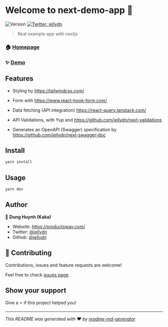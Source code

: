 # Welcome to next-demo-app 👋

![Version](https://img.shields.io/badge/version-0.1.0-blue.svg?cacheSeconds=2592000)
[![Twitter: jellydn](https://img.shields.io/twitter/follow/jellydn.svg?style=social)](https://twitter.com/jellydn)

> Real example app with nextjs

### 🏠 [Homepage](https://github.com/jellydn/next-demo-app)

### ✨ [Demo](https://next-demo-app.productsway.com/)

## Features

- Styling by https://tailwindcss.com/
- Form with https://www.react-hook-form.com/
- Data fetching (API integration) https://react-query.tanstack.com/
- API Validations, with Yup and
  https://github.com/jellydn/next-validations

- Generates an OpenAPI (Swagger) specification by https://github.com/jellydn/next-swagger-doc

## Install

```sh
yarn install
```

## Usage

```sh
yarn dev
```

## Author

👤 **Dung Huynh (Kaka)**

- Website: https://productsway.com/
- Twitter: [@jellydn](https://twitter.com/jellydn)
- Github: [@jellydn](https://github.com/jellydn)

## 🤝 Contributing

Contributions, issues and feature requests are welcome!

Feel free to check [issues page](https://github.com/jellydn/next-demo-app/issues).

## Show your support

Give a ⭐️ if this project helped you!

---

_This README was generated with ❤️ by [readme-md-generator](https://github.com/kefranabg/readme-md-generator)_
